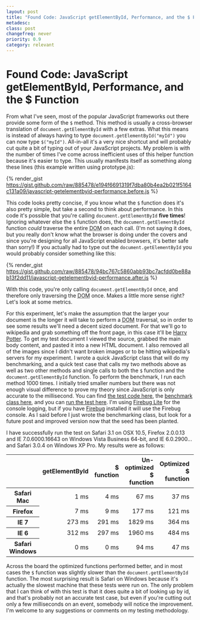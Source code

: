 ```yaml
---
layout: post
title: "Found Code: JavaScript getElementById, Performance, and the $ Function by Eric DeLabar"
metadesc: 
class: post
changefreq: never
priority: 0.9
category: relevant
---
```

<h1>Found Code: JavaScript getElementById, Performance, and the $ Function</h1>
<p>From what I've seen, most of the popular JavaScript frameworks out there provide some form of the <code>$</code> method.  This method is usually a cross-browser translation of <code>document.getElementById</code> with a few extras.  What this means is instead of always having to type <code>document.getElementById("myId")</code> you can now type <code>$("myId")</code>.  All-in-all it's a very nice shortcut and will probably cut quite a bit of typing out of your JavaScript projects.  My problem is with the number of times I've come across inefficient uses of this helper function because it's easier to type.  This usually manifests itself as something along these lines (this example written using&nbsp;prototype.js):</p>

{% render_gist https://gist.github.com/raw/885478/e194f6691319f7dba80b4ea2b021f5164c131a09/javascript-getelementbyid-performance.before.js %}

<p>This code looks pretty concise, if you know what the <code>$</code> function does it's also pretty simple, but take a second to think about performance.  In this code it's possible that you're calling <code>document.getElementById</code> <strong>five times</strong>!  Ignoring whatever else the <code>$</code> function does, the <code>document.getElementById</code> function <em>could</em> traverse the entire <acronym title="Document Object Model"><span class="caps">DOM</span></acronym> on each call.  (I'm not saying it does, but you really don't know what the browser is doing under the covers and since you're designing for all JavaScript enabled browsers, it's better safe than sorry!)  If you actually had to type out the <code>document.getElementById</code> you would probably consider something like&nbsp;this:</p>

{% render_gist https://gist.github.com/raw/885478/94bc767c5860abb93bc7acfdd0be88ab13f2dd11/javascript-getelementbyid-performance.after.js %}

<p>With this code, you're only calling <code>document.getElementById</code> once, and therefore only traversing the <acronym title="Document Object Model"><span class="caps">DOM</span></acronym> once.  Makes a little more sense right?  Let's look at some&nbsp;metrics.</p>
<p>For this experiment, let's make the assumption that the larger your document is the longer it will take to perform a <acronym title="Document Object Model"><span class="caps">DOM</span></acronym> traversal, so in order to see some results we'll need a decent sized document.  For that we'll go to wikipedia and grab something off the front page, in this case it'll be <a href="http://en.wikipedia.org/wiki/Harry_Potter">Harry Potter</a>.  To get my test document I viewed the source, grabbed the main body content, and pasted it into a new <span class="caps">HTML</span> document.  I also removed all of the images since I didn't want broken images or to be hitting wikipedia's servers for my experiment.  I wrote a quick JavaScript class that will do my benchmarking, and a quick test case that calls my two methods above as well as two other methods and single calls to both the <code>$</code> function and the <code>document.getElementById</code> function.  To perform the benchmark, I run each method 1000 times.  I initially tried smaller numbers but there was not enough visual difference to prove my theory since JavaScript is only accurate to the millisecond.  You can find <a href="http://www.ericdelabar.com/examples/javascript-getelementbyid-performance/test.js">the test code here</a>, the <a href="http://www.ericdelabar.com/examples/lib/benchmark.js">benchmark class here</a>, and you can <a href="http://www.ericdelabar.com/examples/javascript-getelementbyid-performance/wiki.html" rel="nofollow">run the test here</a>.  I'm using <a href="http://www.getfirebug.com/lite.html">Firebug Lite</a> for the console logging, but if you have <a href="http://www.getfirebug.com/">Firebug</a> installed it will use the Firebug console.  As I said before I just wrote the benchmarking class, but look for a future post and improved version now that the seed has been&nbsp;planted.</p>
<p>I have successfully run the test on Safari 3.1 on <span class="caps">OSX</span> 10.5, Firefox 2.0.0.13 and <span class="caps">IE</span> 7.0.6000.16643 on Windows Vista Business 64-bit, and <span class="caps">IE</span> 6.0.2900... and Safari 3.0.4 on Windows <span class="caps">XP</span> Pro.  My results were as&nbsp;follows:</p>
<table>
<thead>
<tr>
<th></th>
<th style="text-align: right;">getElementById</th>
<th style="text-align: right;">$ function</th>
<th style="text-align: right;">Un-optimized $ function</th>
<th style="text-align: right;">Optimized $ function</th>
<th style="text-align: right;">Un-optimized getElementById</th>
<th style="text-align: right;">Optimized getElementById</th>
</tr>
</thead>
<tbody>
<tr>
<th>Safari Mac</th>
<td style="text-align: right;">1 ms</td>
<td style="text-align: right;">4 ms</td>
<td style="text-align: right;">67 ms</td>
<td style="text-align: right;">37 ms</td>
<td style="text-align: right;">42 ms</td>
<td style="text-align: right;">33 ms</td>
</tr>
<tr>
<th>Firefox</th>
<td style="text-align: right;">7 ms</td>
<td style="text-align: right;">9 ms</td>
<td style="text-align: right;">177 ms</td>
<td style="text-align: right;">121 ms</td>
<td style="text-align: right;">154 ms</td>
<td style="text-align: right;">118 ms</td>
</tr>
<tr>
<th><span class="caps">IE</span> 7</th>
<td style="text-align: right;">273 ms</td>
<td style="text-align: right;">291 ms</td>
<td style="text-align: right;">1829 ms</td>
<td style="text-align: right;">364 ms</td>
<td style="text-align: right;">1688 ms</td>
<td style="text-align: right;">337 ms</td>
</tr>
<tr>
<th><span class="caps">IE</span> 6</th>
<td style="text-align: right;">312 ms</td>
<td style="text-align: right;">297 ms</td>
<td style="text-align: right;">1960 ms</td>
<td style="text-align: right;">484 ms</td>
<td style="text-align: right;">1735 ms</td>
<td style="text-align: right;">375 ms</td>
</tr>
<tr>
<th>Safari Windows</th>
<td style="text-align: right;">0 ms</td>
<td style="text-align: right;">0 ms</td>
<td style="text-align: right;">94 ms</td>
<td style="text-align: right;">47 ms</td>
<td style="text-align: right;">47 ms</td>
<td style="text-align: right;">46 ms</td>
</tr>
</tbody>
</table>
<p>Across the board the optimized functions performed better, and in most cases the <code>$</code> function was slightly slower than the <code>document.getElementById</code> function.  The most surprising result is Safari on Windows because it's actually the slowest machine that these tests were run on.  The only problem that I can think of with this test is that it does quite a bit of looking up by id, and that's probably not an accurate test case, but even if you're cutting out only a few milliseconds on an event, somebody will notice the improvement.  I'm welcome to any suggestions or comments on my testing&nbsp;methodology.</p>
